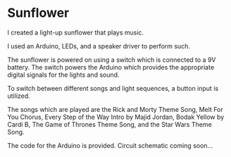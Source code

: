 # Sunflower
I created a light-up sunflower that plays music. 

I used an Arduino, LEDs, and a speaker driver to perform such. 

The sunflower is powered on using a switch which is connected to a 9V battery. The switch powers the Arduino which provides the appropriate digital signals for the lights and sound. 

To switch between different songs and light sequences, a button input is utilized. 

The songs which are played are the Rick and Morty Theme Song, Melt For You Chorus, Every Step of the Way Intro by Majid Jordan, Bodak Yellow by Cardi B, The Game of Thrones Theme Song, and the Star Wars Theme Song. 

The code for the Arduino is provided. Circuit schematic coming soon...
